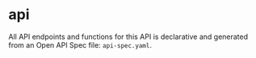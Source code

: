 # api

All API endpoints and functions for this API is declarative and generated from an Open API Spec file: `api-spec.yaml`.